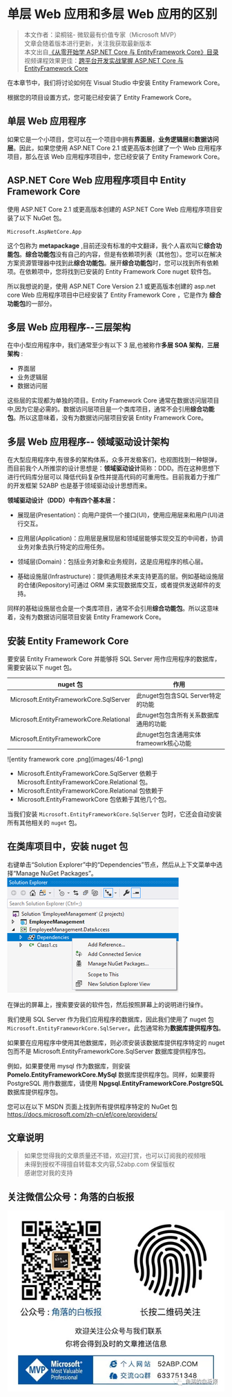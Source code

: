# 单层 Web 应用和多层 Web 应用的区别

> 本文作者：梁桐铭- 微软最有价值专家（Microsoft MVP） </br>
> 文章会随着版本进行更新，关注我获取最新版本 </br>
> 本文出自[《从零开始学 ASP.NET Core 与 EntityFramework Core》目录](https://www.52abp.com/Wiki/mvc/latest) </br>
> 视频课程效果更佳：[跨平台开发实战掌握 ASP.NET Core 与 EntityFramework Core
> ](https://www.52abp.com/College/Course/1) </br>

在本章节中，我们将讨论如何在 Visual Studio 中安装 Entity Framework Core。

根据您的项目设置方式，您可能已经安装了 Entity Framework Core。

## 单层 Web 应用程序

如果它是一个小项目，您可以在一个项目中拥有**界面层**，**业务逻辑层**和**数据访问层**。因此，如果您使用 ASP.NET Core 2.1 或更高版本创建了一个 Web 应用程序项目，那么在该 Web 应用程序项目中，您已经安装了 Entity Framework Core。

## ASP.NET Core Web 应用程序项目中 Entity Framework Core

使用 ASP.NET Core 2.1 或更高版本创建的 ASP.NET Core Web 应用程序项目安装了以下 NuGet 包。

```
Microsoft.AspNetCore.App
```

这个包称为 **metapackage** ,目前还没有标准的中文翻译，我个人喜欢叫它**综合功能包**。**综合功能包**没有自己的内容，但是有依赖项列表（其他包）。您可以在解决方案资源管理器中找到此**综合功能包**。展开**综合功能包**时，您可以找到所有依赖项。在依赖项中，您将找到已安装的 Entity Framework Core nuget 软件包。

所以我想说的是，使用 ASP.NET Core Version 2.1 或更高版本创建的 asp.net core Web 应用程序项目中已经安装了 Entity Framework Core ，它是作为 **综合功能包**的一部分。

## 多层 Web 应用程序--三层架构

在中小型应用程序中，我们通常至少有以下 3 层,也被称作**多层 SOA 架构**，**三层架构** :

- 界面层
- 业务逻辑层
- 数据访问层

这些层的实现都为单独的项目。Entity Framework Core 通常在数据访问层项目中,因为它是必需的。数据访问层项目是一个类库项目，通常不会引用**综合功能包**。所以这意味着，没有为数据访问层项目安装 Entity Framework Core。

## 多层 Web 应用程序-- 领域驱动设计架构

在大型应用程序中,有很多的架构体系，众多开发极客们，也视图找到一种银弹，而目前我个人所推崇的设计思想是：**领域驱动设计**简称：DDD。而在这种思想下进行代码库分层可以
降低代码复杂性并提高代码的可重用性。目前我着力于推广的开发框架 52ABP 也是基于领域驱动设计思想而来。

**领域驱动设计（DDD）中有四个基本层：**

- 展现层(Presentation)：向用户提供一个接口(UI)，使用应用层来和用户(UI)进行交互。

- 应用层(Application)：应用层是展现层和领域层能够实现交互的中间者，协调业务对象去执行特定的应用任务。

- 领域层(Domain)：包括业务对象和业务规则，这是应用程序的核心层。

- 基础设施层(Infrastructure)：提供通用技术来支持更高的层。例如基础设施层的仓储(Repository)可通过 ORM 来实现数据库交互，或者提供发送邮件的支持。

同样的基础设施层也会是一个类库项目，通常不会引用**综合功能包**。所以这意味着，没有为数据访问层项目安装 Entity Framework Core。

## 安装 Entity Framework Core

要安装 Entity Framework Core 并能够将 SQL Server 用作应用程序的数据库，需要安装以下 nuget 包。

<table class="table" >
<thead>
<tr class="text text-danger">
<th>nuget 包</th>
<th>作用</th>          
</tr>
</thead>
<tbody>
</tbody>
<tr>
<td>Microsoft.EntityFrameworkCore.SqlServer</td>
<td>此nuget包包含SQL Server特定的功能
</td>
</tr><tr>
<td>Microsoft.EntityFrameworkCore.Relational	</td>
<td>此nuget包包含所有关系数据库通用的功能
</td>
</tr>

<tr>
<td>Microsoft.EntityFrameworkCore	</td>
<td>此nuget包包含通用实体frameowrk核心功能
</td>
</tr> 
</table>
![entity framework core .png](images/46-1.png)

- Microsoft.EntityFrameworkCore.SqlServer 依赖于 Microsoft.EntityFrameworkCore.Relational 包。
- Microsoft.EntityFrameworkCore.Relational 包依赖于
- Microsoft.EntityFrameworkCore 包依赖于其他几个包。

当我们安装 `Microsoft.EntityFrameworkCore.SqlServer` 包时，它还会自动安装所有其他相关的 `nuget` 包。

## 在类库项目中，安装 nuget 包

右键单击“Solution Explorer”中的“Dependencies”节点，然后从上下文菜单中选择“Manage NuGet Packages”。
![entity framework core .png](images/46-2.png)

在弹出的屏幕上，搜索要安装的软件包，然后按照屏幕上的说明进行操作。

我们使用 SQL Server 作为我们应用程序的数据库，因此我们使用了 nuget 包 `Microsoft.EntityFrameworkCore.SqlServer`。此包通常称为**数据库提供程序包**。

如果要在应用程序中使用其他数据库，则必须安装该数据库提供程序特定的 nuget 包而不是 Microsoft.EntityFrameworkCore.SqlServer 数据库提供程序包。

例如，如果要使用 mysql 作为数据库，则安装 **Pomelo.EntityFrameworkCore.MySql** 数据库提供程序包。同样，如果要将 PostgreSQL 用作数据库，请使用 **Npgsql.EntityFrameworkCore.PostgreSQL** 数据库提供程序包。

您可以在以下 MSDN 页面上找到所有提供程序特定的 NuGet 包
[https://docs.microsoft.com/zh-cn/ef/core/providers/
](https://docs.microsoft.com/zh-cn/ef/core/providers/)

## 文章说明

> 如果您觉得我的文章质量还不错，欢迎打赏，也可以订阅我的视频哦 </br>
> 未得到授权不得擅自转载本文内容,52abp.com 保留版权 </br>
> 感谢您对我的支持

## 关注微信公众号：角落的白板报

![公众号：角落的白板报](images/jiaoluowechat.png)

